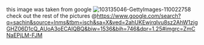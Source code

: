 this image was taken from google
![103135046-GettyImages-110022758](https://user-images.githubusercontent.com/101713731/158787131-d8786d7f-eb96-48c3-9243-fe19903796a2.jpg)
check out the rest of the pictures @https://www.google.com/search?q=sachin&source=lnms&tbm=isch&sa=X&ved=2ahUKEwjrqIvu8sz2AhW1zjgGHZ06D1cQ_AUoA3oECAIQBQ&biw=1536&bih=746&dpr=1.25#imgrc=ZmCNaEPjLM-FJM
